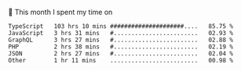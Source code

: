 📅 This month I spent my time on

<!--START_SECTION:waka-->

```text
TypeScript   103 hrs 10 mins #####################....   85.75 %
JavaScript   3 hrs 31 mins   #........................   02.93 %
GraphQL      3 hrs 27 mins   #........................   02.88 %
PHP          2 hrs 38 mins   #........................   02.19 %
JSON         2 hrs 27 mins   #........................   02.04 %
Other        1 hr 11 mins    .........................   00.98 %
```

<!--END_SECTION:waka-->
